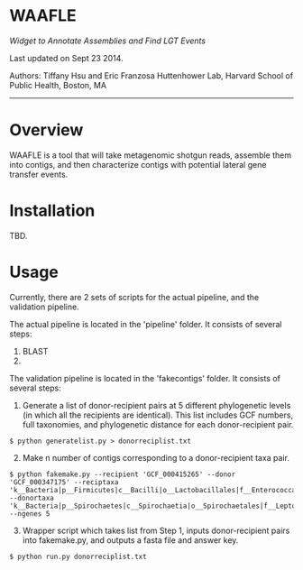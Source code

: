 WAAFLE
===================== 
*Widget to Annotate Assemblies and Find LGT Events*

Last updated on Sept 23 2014.

Authors: Tiffany Hsu and Eric Franzosa
Huttenhower Lab, Harvard School of Public Health,
Boston, MA

-----------------------------------------------------
Overview
=======
WAAFLE is a tool that will take metagenomic shotgun reads, assemble them into
contigs, and then characterize contigs with potential lateral gene transfer events. 

Installation
=======
TBD.

Usage
=======
Currently, there are 2 sets of scripts for the actual pipeline, and the
validation pipeline.

The actual pipeline is located in the 'pipeline' folder. It consists of
several steps:
1. BLAST
1. 

The validation pipeline is located in the 'fakecontigs' folder. It consists of several steps:
1. Generate a list of donor-recipient pairs at 5 different phylogenetic
levels (in which all the recipients are identical). This list includes GCF
numbers, full taxonomies, and phylogenetic distance for each donor-recipient
pair. 
```
$ python generatelist.py > donorreciplist.txt
```

2. Make n number of contigs corresponding to a donor-recipient taxa pair.
```
$ python fakemake.py --recipient 'GCF_000415265' --donor 'GCF_000347175' --reciptaxa 'k__Bacteria|p__Firmicutes|c__Bacilli|o__Lactobacillales|f__Enterococcaceae|g__Enterococcus|s__Enterococcus_faecium|t__Enterococcus_faecium_SD3B_2' --donortaxa 'k__Bacteria|p__Spirochaetes|c__Spirochaetia|o__Spirochaetales|f__Leptospiraceae|g__Leptospira|s__Leptospira_alstoni|t__Leptospira_alstoni_serovar_Sichuan_str_79601' --ngenes 5
```

3. Wrapper script which takes list from Step 1, inputs donor-recipient pairs
into fakemake.py, and outputs a fasta file and
answer key.  
```
$ python run.py donorreciplist.txt
```